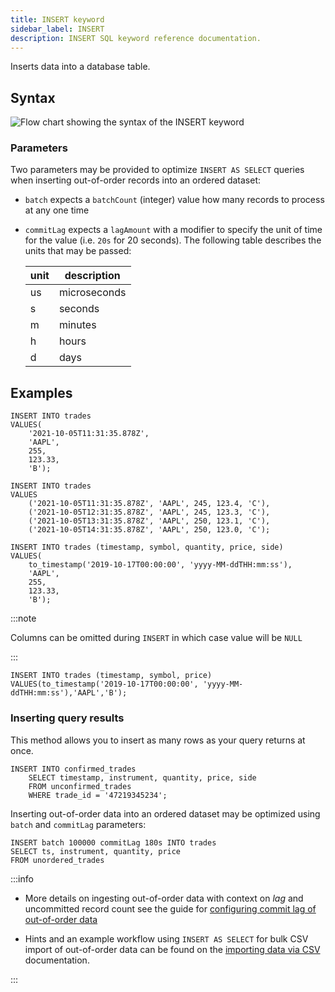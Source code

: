 ```yaml
---
title: INSERT keyword
sidebar_label: INSERT
description: INSERT SQL keyword reference documentation.
---
```


Inserts data into a database table.

## Syntax

![Flow chart showing the syntax of the INSERT keyword](/img/docs/diagrams/insert.svg)

### Parameters

Two parameters may be provided to optimize `INSERT AS SELECT` queries when
inserting out-of-order records into an ordered dataset:

- `batch` expects a `batchCount` (integer) value how many records to process at
  any one time
- `commitLag` expects a `lagAmount` with a modifier to specify the unit of time
  for the value (i.e. `20s` for 20 seconds). The following table describes the
  units that may be passed:

  | unit | description  |
  | ---- | ------------ |
  | us   | microseconds |
  | s    | seconds      |
  | m    | minutes      |
  | h    | hours        |
  | d    | days         |

## Examples

```questdb-sql title="Inserting all columns"
INSERT INTO trades
VALUES(
    '2021-10-05T11:31:35.878Z',
    'AAPL',
    255,
    123.33,
    'B');
```

```questdb-sql title="Bulk inserts"
INSERT INTO trades
VALUES
    ('2021-10-05T11:31:35.878Z', 'AAPL', 245, 123.4, 'C'),
    ('2021-10-05T12:31:35.878Z', 'AAPL', 245, 123.3, 'C'),
    ('2021-10-05T13:31:35.878Z', 'AAPL', 250, 123.1, 'C'),
    ('2021-10-05T14:31:35.878Z', 'AAPL', 250, 123.0, 'C');
```

```questdb-sql title="Specifying schema"
INSERT INTO trades (timestamp, symbol, quantity, price, side)
VALUES(
    to_timestamp('2019-10-17T00:00:00', 'yyyy-MM-ddTHH:mm:ss'),
    'AAPL',
    255,
    123.33,
    'B');
```

:::note

Columns can be omitted during `INSERT` in which case value will be `NULL`

:::

```questdb-sql title="Inserting only specific columns"
INSERT INTO trades (timestamp, symbol, price)
VALUES(to_timestamp('2019-10-17T00:00:00', 'yyyy-MM-ddTHH:mm:ss'),'AAPL','B');
```

### Inserting query results

This method allows you to insert as many rows as your query returns at once.

```questdb-sql title="Insert as select"
INSERT INTO confirmed_trades
    SELECT timestamp, instrument, quantity, price, side
    FROM unconfirmed_trades
    WHERE trade_id = '47219345234';
```

Inserting out-of-order data into an ordered dataset may be optimized using
`batch` and `commitLag` parameters:

```questdb-sql title="Insert as select with lag and batch size"
INSERT batch 100000 commitLag 180s INTO trades
SELECT ts, instrument, quantity, price
FROM unordered_trades
```

:::info

- More details on ingesting out-of-order data with context on _lag_ and
  uncommitted record count see the guide for
  [configuring commit lag of out-of-order data](/docs/how-do-i/ingest-data-out-of-order)

- Hints and an example workflow using `INSERT AS SELECT` for bulk CSV import of
  out-of-order data can be found on the
  [importing data via CSV](/docs/how-do-i/bulk-csv-import/#large-datasets-with-out-of-order-data)
  documentation.

:::
